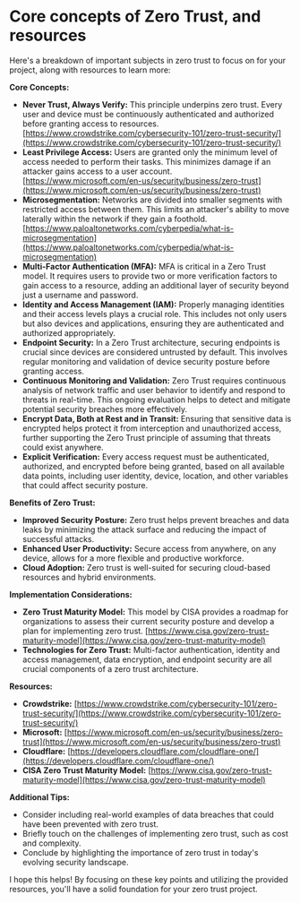 
# Core concepts of Zero Trust, and resources

Here's a breakdown of important subjects in zero trust to focus on for your project, along with resources to learn more:

**Core Concepts:**

- **Never Trust, Always Verify:** This principle underpins zero trust. Every user and device must be continuously authenticated and authorized before granting access to resources. [https://www.crowdstrike.com/cybersecurity-101/zero-trust-security/](https://www.crowdstrike.com/cybersecurity-101/zero-trust-security/)
- **Least Privilege Access:** Users are granted only the minimum level of access needed to perform their tasks. This minimizes damage if an attacker gains access to a user account. [https://www.microsoft.com/en-us/security/business/zero-trust](https://www.microsoft.com/en-us/security/business/zero-trust)
- **Microsegmentation:** Networks are divided into smaller segments with restricted access between them. This limits an attacker's ability to move laterally within the network if they gain a foothold. [https://www.paloaltonetworks.com/cyberpedia/what-is-microsegmentation](https://www.paloaltonetworks.com/cyberpedia/what-is-microsegmentation)
- **Multi-Factor Authentication (MFA):** MFA is critical in a Zero Trust model. It requires users to provide two or more verification factors to gain access to a resource, adding an additional layer of security beyond just a username and password.
- **Identity and Access Management (IAM):** Properly managing identities and their access levels plays a crucial role. This includes not only users but also devices and applications, ensuring they are authenticated and authorized appropriately.
- **Endpoint Security:** In a Zero Trust architecture, securing endpoints is crucial since devices are considered untrusted by default. This involves regular monitoring and validation of device security posture before granting access.
- **Continuous Monitoring and Validation:** Zero Trust requires continuous analysis of network traffic and user behavior to identify and respond to threats in real-time. This ongoing evaluation helps to detect and mitigate potential security breaches more effectively.
- **Encrypt Data, Both at Rest and in Transit:** Ensuring that sensitive data is encrypted helps protect it from interception and unauthorized access, further supporting the Zero Trust principle of assuming that threats could exist anywhere.
- **Explicit Verification:** Every access request must be authenticated, authorized, and encrypted before being granted, based on all available data points, including user identity, device, location, and other variables that could affect security posture.

**Benefits of Zero Trust:**

- **Improved Security Posture:** Zero trust helps prevent breaches and data leaks by minimizing the attack surface and reducing the impact of successful attacks.
- **Enhanced User Productivity:** Secure access from anywhere, on any device, allows for a more flexible and productive workforce.
- **Cloud Adoption:** Zero trust is well-suited for securing cloud-based resources and hybrid environments.

**Implementation Considerations:**

- **Zero Trust Maturity Model:** This model by CISA provides a roadmap for organizations to assess their current security posture and develop a plan for implementing zero trust. [https://www.cisa.gov/zero-trust-maturity-model](https://www.cisa.gov/zero-trust-maturity-model)
- **Technologies for Zero Trust:** Multi-factor authentication, identity and access management, data encryption, and endpoint security are all crucial components of a zero trust architecture.

**Resources:**

- **Crowdstrike:** [https://www.crowdstrike.com/cybersecurity-101/zero-trust-security/](https://www.crowdstrike.com/cybersecurity-101/zero-trust-security/)
- **Microsoft:** [https://www.microsoft.com/en-us/security/business/zero-trust](https://www.microsoft.com/en-us/security/business/zero-trust)
- **Cloudflare:** [https://developers.cloudflare.com/cloudflare-one/](https://developers.cloudflare.com/cloudflare-one/)
- **CISA Zero Trust Maturity Model:** [https://www.cisa.gov/zero-trust-maturity-model](https://www.cisa.gov/zero-trust-maturity-model)

**Additional Tips:**

- Consider including real-world examples of data breaches that could have been prevented with zero trust.
- Briefly touch on the challenges of implementing zero trust, such as cost and complexity.
- Conclude by highlighting the importance of zero trust in today's evolving security landscape.

I hope this helps! By focusing on these key points and utilizing the provided resources, you'll have a solid foundation for your zero trust project.